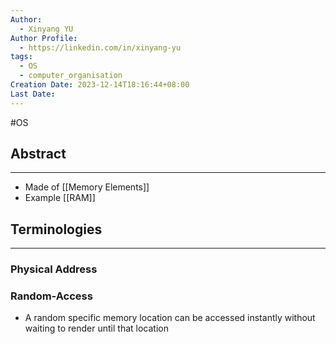 ```yaml
---
Author:
  - Xinyang YU
Author Profile:
  - https://linkedin.com/in/xinyang-yu
tags:
  - OS
  - computer_organisation
Creation Date: 2023-12-14T18:16:44+08:00
Last Date:
---
```

#OS 
## Abstract
---
- Made of [[Memory Elements]]
- Example [[RAM]]


## Terminologies
---
### Physical Address

### Random-Access
- A random specific memory location can be accessed instantly without waiting to render until that location 